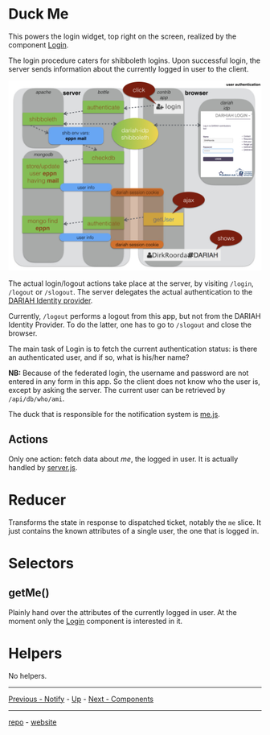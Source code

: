 # Duck Me

This powers the login widget, top right on the screen, realized by the component
[Login](../client/src/js/app/object/Login.jsx).

The login procedure caters for shibboleth logins.
Upon successful login, the server sends information about the currently logged in user
to the client.

![diag](design/design.003.jpeg)

The actual login/logout actions take place at the server, by visiting `/login`,
`/logout` or `/slogout`.
The server delegates the actual authentication to the
[DARIAH Identity provider](https://wiki.de.dariah.eu/display/publicde/DARIAH+AAI+Documentation).

Currently, `/logout` performs a logout from this app, but not from the DARIAH Identity Provider.
To do the latter, one has to go to `/slogout` and close the browser.

The main task of Login is to fetch the current authentication status:
is there an authenticated user, and if so, what is his/her name?

**NB:** Because of the federated login, the username and password are not entered
in any form in this app. So the client does not know who the user is, except by asking the server.
The current user can be retrieved by `/api/db/who/ami`.

The duck that is responsible for the notification system is
[me.js](../client/src/js/app/dux/me.js).

## Actions

Only one action: fetch data about *me*, the logged in user.
It is actually handled by 
[server.js](../client/src/js/app/dux/server.js).

# Reducer
Transforms the state in response to dispatched ticket, notably the `me` slice.
It just contains the known attributes of a single user, the one that is logged in.

# Selectors

## getMe()

Plainly hand over the attributes of the currently logged in user.
At the moment only the
[Login](../client/src/js/app/object/Login.jsx)
component is interested in it.

# Helpers

No helpers.

---
[Previous - Notify](Notify.md) -
[Up](Home.md) -
[Next - Components](Components.md)

---
[repo](https://github.com/Dans-labs/dariah) -
[website](https://dariah-beta.dans.knaw.nl/)

